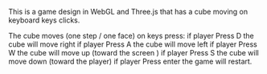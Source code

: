 This is a game design  in WebGL and Three.js that has a cube moving on keyboard
keys clicks.

The cube moves (one step / one face) on keys press:
 	if player Press D the cube will move right
	if player Press A the cube will move left
	if player Press W the cube will move up (toward the screen  )
	if player Press S the cube will move down (toward the player)
	if player Press enter the game will restart. 